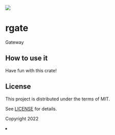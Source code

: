 ![](https://github.com/Xiaobin0860/rgate/workflows/build/badge.svg)

# rgate

Gateway

## How to use it

Have fun with this crate!

## License

This project is distributed under the terms of MIT.

See [LICENSE](LICENSE.md) for details.

Copyright 2022 <Li Xiaobin>
